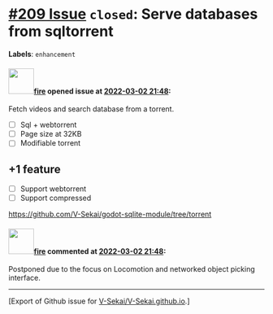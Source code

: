 # [\#209 Issue](https://github.com/V-Sekai/V-Sekai.github.io/issues/209) `closed`: Serve databases from sqltorrent
**Labels**: `enhancement`


#### <img src="https://avatars.githubusercontent.com/u/32321?u=c2e06a3d2b49a467aa907e54aa259516440267cc&v=4" width="50">[fire](https://github.com/fire) opened issue at [2022-03-02 21:48](https://github.com/V-Sekai/V-Sekai.github.io/issues/209):

Fetch videos and search database from a torrent.

- [ ] Sql + webtorrent
- [ ] Page size at 32KB
- [ ] Modifiable torrent

## +1 feature
- [ ] Support webtorrent
- [ ] Support compressed 

https://github.com/V-Sekai/godot-sqlite-module/tree/torrent

#### <img src="https://avatars.githubusercontent.com/u/32321?u=c2e06a3d2b49a467aa907e54aa259516440267cc&v=4" width="50">[fire](https://github.com/fire) commented at [2022-03-02 21:48](https://github.com/V-Sekai/V-Sekai.github.io/issues/209#issuecomment-1107838628):

Postponed due to the focus on Locomotion and networked object picking interface.


-------------------------------------------------------------------------------



[Export of Github issue for [V-Sekai/V-Sekai.github.io](https://github.com/V-Sekai/V-Sekai.github.io).]
